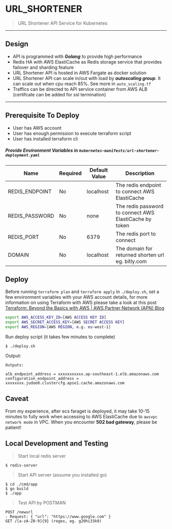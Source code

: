 # URL_SHORTENER

> URL Shortener API Service for Kubernetes

---
## Design

- API is programmed with __*Golang*__ to provide high performance
- Redis HA with AWS ElastiCache as Redis storage service that provides failover and sharding feature
- URL Shortener API is hosted in AWS Fargate as docker solution
- URL Shortener API can scale in/out with load by __*autoscaling group*__. It can scale out when cpu reach 85%. See more in `auto_scaling.tf`
- Traffics can be directed to API service container from AWS ALB (certifcate can be added for ssl termination)
---
## Prerequisite To Deploy
- User has AWS account
- User has enough permission to execute terraform script
- User has installed terraform cli

##### Provide Environment Variables in `kubernetes-manifests/url-shortener-deployment.yaml`
| Name          | Required | Default Value           | Description                                                     |
|---------------|----------|-------------------------|-----------------------------------------------------------------|
| REDIS_ENDPOINT  | No       | localhost                    | The redis endpoint to connect AWS ElastiCache           |
| REDIS_PASSWORD        | No       | none | The redis password to connect AWS ElastiCache by token                                               |
| REDIS_PORT | No       | 6379                 | The redis port to connect |
| DOMAIN | No       | localhost                  | The domain for returned shorten url eg. bitly.com |

## Deploy

Before running `terraform plan` and `terraform apply` in `./deploy.sh`, set a few environment variables with your AWS account details, for more information on using Terraform with AWS please take a look at this post  [Terraform: Beyond the Basics with AWS | AWS Partner Network (APN) Blog](https://aws.amazon.com/blogs/apn/terraform-beyond-the-basics-with-aws/)
 
```bash
export AWS_ACCESS_KEY_ID=[AWS ACCESS KEY ID]
export AWS_SECRET_ACCESS_KEY=[AWS SECRET ACCESS KEY]
export AWS_REGION=[AWS REGION, e.g. eu-west-1]
```
Run deploy script
(it takes few minutes to complete)
```
$ ./deploy.sh
```
Output:
```
Outputs:

alb_endpoint_address = xxxxxxxxxxx.ap-southeast-1.elb.amazonaws.com
configuration_endpoint_address = xxxxxxxx.judoe0.clustercfg.apse1.cache.amazonaws.com
```
## Caveat

From my experience, after ecs faraget is deployed, it may take 10-15 minutes to fully work when accessing to AWS ElastiCache due to `awsvpc network mode` in VPC.
When you encounter **502 bad gateway**, please be patient! 
## Local Development and Testing

>Start local redis server
```
$ redis-server 
```
>Start API server (assume you installed go)
```
$ cd ./cmd/app
$ go build 
$ ./app
```
>Test API by POSTMAN
```
POST /newurl
- Request: { "url": "​https://www.google.com​" }
GET​ /[a-zA-Z0-9]{9}​ (regex,​ eg.​ g20hi33k9)
```